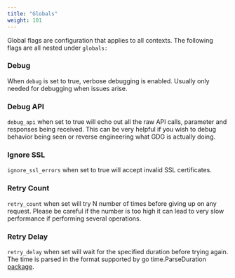 ```yaml
---
title: "Globals"
weight: 101
---
```



Global flags are configuration that applies to all contexts.  The following flags are all nested under `globals:`

### Debug

When `debug` is set to true, verbose debugging is enabled.  Usually only needed for debugging when issues arise.

### Debug API

`debug_api` when set to true will echo out all the raw API calls, parameter and responses being received.  This can be
very helpful if you wish to debug behavior being seen or reverse engineering what GDG is actually doing.

### Ignore SSL

`ignore_ssl_errors` when set to true will accept invalid SSL certificates.

### Retry Count

`retry_count` when set will try N number of times before giving up on any request.  Please be careful if the number is too
high it can lead to very slow performance if performing several operations.

### Retry Delay

`retry_delay` when set will wait for the specified duration before trying again.  The time is parsed in the format supported
by go time.ParseDuration [package](https://pkg.go.dev/time#ParseDuration).

